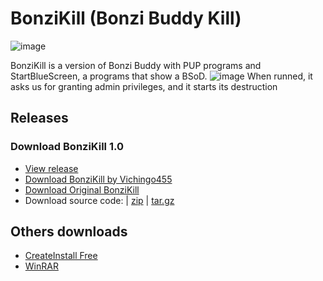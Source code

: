 # BonziKill (Bonzi Buddy Kill)
![image](https://user-images.githubusercontent.com/59311016/125799613-9e6f1b7e-a7bd-45bc-94d0-a7d71a6567ee.png)

BonziKill is a version of Bonzi Buddy with PUP programs and StartBlueScreen, a programs that show a BSoD.
![image](https://user-images.githubusercontent.com/59311016/125799374-75fb2655-de3e-400b-8bca-fa90d284f55d.png)
When runned, it asks us for granting admin privileges, and it starts its destruction
## Releases
### Download BonziKill 1.0
- [View release](https://github.com/Vichingo455/BonziKill/releases/tag/1.0)
- [Download BonziKill by Vichingo455](https://github.com/Vichingo455/BonziKill/releases/download/1.0/BonziKillSetup.exe)
- [Download Original BonziKill](https://github.com/Vichingo455/BonziKill/releases/download/1.0/OriginalBonziKill.exe)
- Download source code: | [zip](https://github.com/Vichingo455/BonziKill/archive/refs/tags/1.0.zip) | [tar.gz](https://github.com/Vichingo455/BonziKill/archive/refs/tags/1.0.tar.gz)
## Others downloads
- [CreateInstall Free](https://www.createinstall.com/downloads/cif-setup.exe)
- [WinRAR](https://www.mediafire.com/file/ejslngzj5rh0d2k/WinRAR.zip/file)
